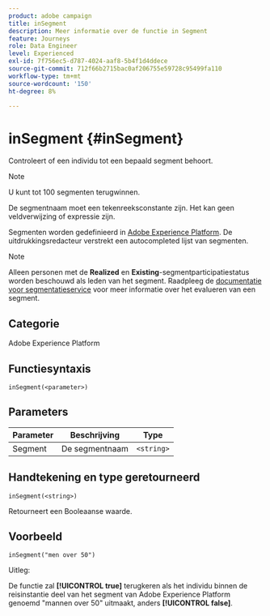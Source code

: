 ```yaml
---
product: adobe campaign
title: inSegment
description: Meer informatie over de functie in Segment
feature: Journeys
role: Data Engineer
level: Experienced
exl-id: 7f756ec5-d787-4024-aaf8-5b4f1d4ddece
source-git-commit: 712f66b2715bac0af206755e59728c95499fa110
workflow-type: tm+mt
source-wordcount: '150'
ht-degree: 8%

---
```


# inSegment {#inSegment}

Controleert of een individu tot een bepaald segment behoort.

>[!NOTE]
>
>U kunt tot 100 segmenten terugwinnen.

De segmentnaam moet een tekenreeksconstante zijn. Het kan geen veldverwijzing of expressie zijn.

Segmenten worden gedefinieerd in [Adobe Experience Platform](https://platform.adobe.com/segment/overview). De uitdrukkingsredacteur verstrekt een autocompleted lijst van segmenten.

>[!NOTE]
>
>Alleen personen met de **Realized** en **Existing**-segmentparticipatiestatus worden beschouwd als leden van het segment. Raadpleeg de [documentatie voor segmentatieservice](https://experienceleague.adobe.com/docs/experience-platform/segmentation/tutorials/evaluate-a-segment.html?lang=en#interpret-segment-results) voor meer informatie over het evalueren van een segment.

## Categorie

Adobe Experience Platform

## Functiesyntaxis

`inSegment(<parameter>)`

## Parameters

| Parameter | Beschrijving | Type |
|--- |--- |--- |
| Segment | De segmentnaam | `<string>` |

## Handtekening en type geretourneerd

`inSegment(<string>)`

Retourneert een Booleaanse waarde.

## Voorbeeld

`inSegment("men over 50")`

Uitleg:

De functie zal **[!UICONTROL true]** terugkeren als het individu binnen de reisinstantie deel van het segment van Adobe Experience Platform genoemd &quot;mannen over 50&quot; uitmaakt, anders **[!UICONTROL false]**.
